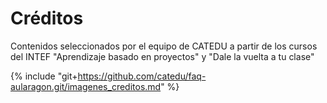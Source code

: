 # Créditos

Contenidos seleccionados por el equipo de CATEDU a partir de los cursos del INTEF "Aprendizaje basado en proyectos" y "Dale la vuelta a tu clase"

{% include "git+https://github.com/catedu/faq-aularagon.git/imagenes_creditos.md" %}

